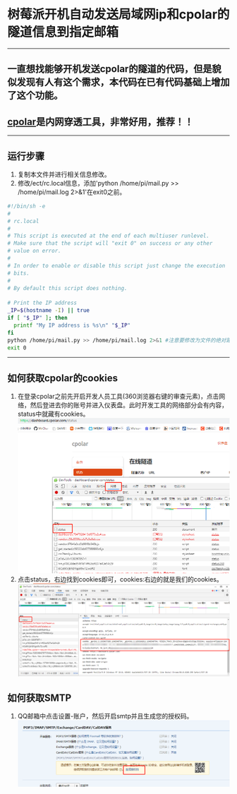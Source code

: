 # 树莓派开机自动发送局域网ip和cpolar的隧道信息到指定邮箱
---

## 一直想找能够开机发送cpolar的隧道的代码，但是貌似发现有人有这个需求，本代码在已有代码基础上增加了这个功能。
## [cpolar](https://www.cpolar.com/)是内网穿透工具，非常好用，推荐！！

---
## 运行步骤
1. 复制本文件并进行相关信息修改。
2. 修改/ect/rc.local信息，添加'python /home/pi/mail.py >> /home/pi/mail.log 2>&1'在exit0之前。
``` sh
#!/bin/sh -e
#
# rc.local
#
# This script is executed at the end of each multiuser runlevel.
# Make sure that the script will "exit 0" on success or any other
# value on error.
#
# In order to enable or disable this script just change the execution
# bits.
#
# By default this script does nothing.

# Print the IP address
_IP=$(hostname -I) || true
if [ "$_IP" ]; then
  printf "My IP address is %s\n" "$_IP"
fi
python /home/pi/mail.py >> /home/pi/mail.log 2>&1 #注意要修改为文件的绝对路径
exit 0
```
---
## 如何获取cpolar的cookies
1. 在登录cpolar之前先开启开发人员工具(360浏览器右键的审查元素)，点击网络，然后登进去你的账号并进入仪表盘。此时开发工具的网络部分会有内容，status中就藏有cookies。
![](/cookies1.png)
2. 点击status，右边找到cookies即可，cookies:右边的就是我们的cookies。
![](/cookies2.png)
## 如何获取SMTP 
1. QQ邮箱中点击设置-账户，然后开启smtp并且生成您的授权码。
![](/smtp.png)

